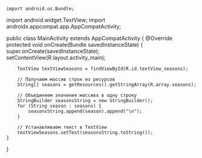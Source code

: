 <TextView
    android:id="@+id/textView_seasons"
    android:layout_width="wrap_content"
    android:layout_height="wrap_content" />

    import android.os.Bundle;
import android.widget.TextView;
import androidx.appcompat.app.AppCompatActivity;

public class MainActivity extends AppCompatActivity {
    @Override
    protected void onCreate(Bundle savedInstanceState) {
        super.onCreate(savedInstanceState);
        setContentView(R.layout.activity_main);

        TextView textViewSeasons = findViewById(R.id.textView_seasons);

        // Получаем массив строк из ресурсов
        String[] seasons = getResources().getStringArray(R.array.seasons);

        // Объединяем значения массива в одну строку
        StringBuilder seasonsString = new StringBuilder();
        for (String season : seasons) {
            seasonsString.append(season).append("\n");
        }

        // Устанавливаем текст в TextView
        textViewSeasons.setText(seasonsString.toString());
    }
}
